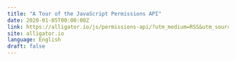 ```yaml
---
title: "A Tour of the JavaScript Permissions API"
date: 2020-01-05T00:00:00Z
link: https://alligator.io/js/permissions-api/?utm_medium=RSS&utm_source=news.12bit.vn
site: alligator.io
language: English
draft: false
---
```

